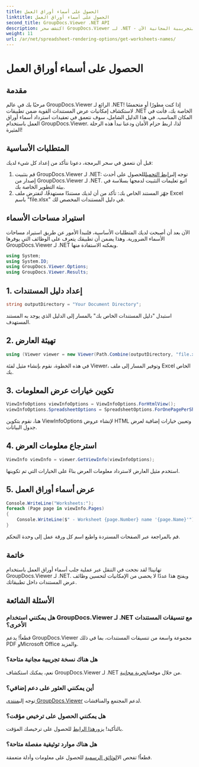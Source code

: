 ```yaml
---
title: الحصول على أسماء أوراق العمل
linktitle: الحصول على أسماء أوراق العمل
second_title: GroupDocs.Viewer .NET API
description: اكتشف سحر GroupDocs.Viewer لـ .NET - قم بدمج عرض المستندات في تطبيقاتك بسلاسة. جرب النسخة التجريبية المجانية الآن!
weight: 11
url: /ar/net/spreadsheet-rendering-options/get-worksheets-names/
---
```


# الحصول على أسماء أوراق العمل

## مقدمة
مرحبًا بك في عالم GroupDocs.Viewer الرائع لـ .NET! إذا كنت مطورًا أو متحمسًا لاستكشاف إمكانيات عرض المستندات القوية ضمن تطبيقات .NET الخاصة بك، فأنت في المكان المناسب. في هذا الدليل الشامل، سوف نتعمق في تعقيدات استرداد أسماء أوراق العمل باستخدام GroupDocs.Viewer. لذا، اربط حزام الأمان ودعنا نبدأ هذه الرحلة المثيرة!
## المتطلبات الأساسية
قبل أن نتعمق في سحر البرمجة، دعونا نتأكد من إعداد كل شيء لديك:
1.  قم بتثبيت GroupDocs.Viewer لـ .NET: توجه إلى[رابط التحميل](https://releases.groupdocs.com/viewer/net/)للحصول على أحدث إصدار من GroupDocs.Viewer لـ .NET. اتبع تعليمات التثبيت لدمجها بسلاسة في بيئة التطوير الخاصة بك.
2. جهّز المستند الخاص بك: تأكد من أن لديك مستندًا مستهدفًا، لنفترض ملف Excel باسم "file.xlsx" في دليل المستندات المخصص لك.
## استيراد مساحات الأسماء
الآن بعد أن أصبحت لديك المتطلبات الأساسية، فلنبدأ الأمور عن طريق استيراد مساحات الأسماء الضرورية. وهذا يضمن أن تطبيقك يتعرف على الوظائف التي يوفرها GroupDocs.Viewer لـ .NET ويمكنه الاستفادة منها.
```csharp
using System;
using System.IO;
using GroupDocs.Viewer.Options;
using GroupDocs.Viewer.Results;
```
## 1. إعداد دليل المستندات
```csharp
string outputDirectory = "Your Document Directory";
```
استبدل "دليل المستندات الخاص بك" بالمسار إلى الدليل الذي يوجد به المستند المستهدف.
## 2. تهيئة العارض
```csharp
using (Viewer viewer = new Viewer(Path.Combine(outputDirectory, "file.xlsx")))
```
في هذه الخطوة، نقوم بإنشاء مثيل لفئة Viewer، وتوفير المسار إلى ملف Excel الخاص بك.
## 3. تكوين خيارات عرض المعلومات
```csharp
ViewInfoOptions viewInfoOptions = ViewInfoOptions.ForHtmlView();
viewInfoOptions.SpreadsheetOptions = SpreadsheetOptions.ForOnePagePerSheet();
```
هنا، نقوم بتكوين ViewInfoOptions لإنشاء عروض HTML وتعيين خيارات إضافية لعرض جدول البيانات.
## 4. استرجاع معلومات العرض
```csharp
ViewInfo viewInfo = viewer.GetViewInfo(viewInfoOptions);
```
استخدم مثيل العارض لاسترداد معلومات العرض بناءً على الخيارات التي تم تكوينها.
## 5. عرض أسماء أوراق العمل
```csharp
Console.WriteLine("Worksheets:");
foreach (Page page in viewInfo.Pages)
{
    Console.WriteLine($" - Worksheet {page.Number} name '{page.Name}'");
}
```
قم بالمراجعة عبر الصفحات المستردة واطبع اسم كل ورقة عمل إلى وحدة التحكم.
## خاتمة
تهانينا! لقد نجحت في التنقل عبر عملية جلب أسماء أوراق العمل باستخدام GroupDocs.Viewer لـ .NET. ويفتح هذا عددًا لا يحصى من الإمكانيات لتحسين وظائف عرض المستندات داخل تطبيقاتك.
## الأسئلة الشائعة
### هل يمكنني استخدام GroupDocs.Viewer لـ .NET مع تنسيقات المستندات الأخرى؟
قطعاً! يدعم GroupDocs.Viewer مجموعة واسعة من تنسيقات المستندات، بما في ذلك PDF وMicrosoft Office والمزيد.
### هل هناك نسخة تجريبية مجانية متاحة؟
 نعم، يمكنك استكشاف GroupDocs.Viewer لـ .NET من خلال موقعنا[تجربة مجانية](https://releases.groupdocs.com/).
### أين يمكنني العثور على دعم إضافي؟
 توجه إلى[منتدى GroupDocs.Viewer](https://forum.groupdocs.com/c/viewer/9) لدعم المجتمع والمناقشات.
### هل يمكنني الحصول على ترخيص مؤقت؟
 بالتأكيد! يزور[هذا الرابط](https://purchase.groupdocs.com/temporary-license/) للحصول على ترخيصك المؤقت.
### هل هناك موارد توثيقية مفصلة متاحة؟
 قطعاً! تفحص ال[الوثائق الرسمية](https://tutorials.groupdocs.com/viewer/net/) للحصول على معلومات وأدلة متعمقة.